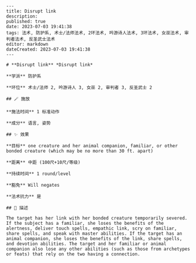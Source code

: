 
    ---
    title: Disrupt link
    description: 
    published: true
    date: 2023-07-03 19:41:38
    tags: 法术, 防护系, 术士/法师法术, 2环法术, 吟游诗人法术, 3环法术, 女巫法术, 审判者法术, 反圣武士法术
    editor: markdown
    dateCreated: 2023-07-03 19:41:38
    ---

    # **Disrupt link** *Disrupt link*

    **学派** 防护系 

    **环位** 术士/法师 2, 吟游诗人 3, 女巫 2, 审判者 3, 反圣武士 2

    ## 🪄 施放

    **施法时间** 1 标准动作

    **成分** 语言, 姿势

    ## ✨ 效果 

    **目标** one creature and her animal companion, familiar, or other bonded creature (which may be no more than 30 ft. apart) 

    **距离** 中距 (100尺+10尺/等级)  

    **持续时间** 1 round/level 

    **豁免** Will negates

    **法术抗力** 是

    ## 📖 描述

    The target has her link with her bonded creature temporarily severed. If the subject has a familiar, she loses the benefits of the alertness, deliver touch spells, empathic link, scry on familiar, share spells, and speak with master abilities. If the target has an animal companion, she loses the benefits of the link, share spells, and devotion abilities. The target and her familiar or animal companion also lose any other abilities (such as those from archetypes or feats) that rely on the two having a connection.
    